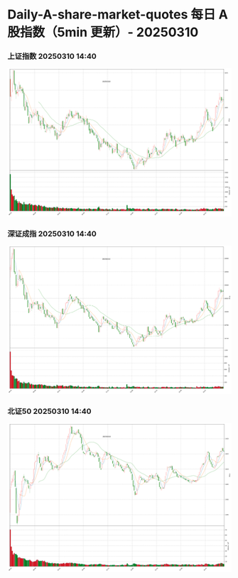 
# Daily-A-share-market-quotes 每日 A 股指数（5min 更新）- 20250310

### 上证指数 20250310 14:40
![](./fig/2025/3/20250310-sh000001.png)

### 深证成指 20250310 14:40
![](./fig/2025/3/20250310-sz399001.png)

### 北证50 20250310 14:40
![](./fig/2025/3/20250310-bj899050.png)
